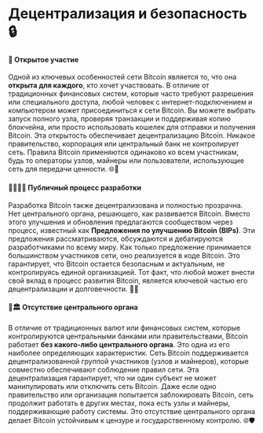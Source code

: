 # Децентрализация и безопасность 🔒

#### 🚪 Открытое участие

Одной из ключевых особенностей сети Bitcoin является то, что она **открыта для каждого**, кто хочет участвовать. В отличие от традиционных финансовых систем, которые часто требуют разрешения или специального доступа, любой человек с интернет-подключением и компьютером может присоединиться к сети Bitcoin. Вы можете выбрать запуск полного узла, проверяя транзакции и поддерживая копию блокчейна, или просто использовать кошелек для отправки и получения Bitcoin. Эта открытость обеспечивает децентрализацию Bitcoin. Никакое правительство, корпорация или центральный банк не контролирует сеть. Правила Bitcoin применяются одинаково ко всем участникам, будь то операторы узлов, майнеры или пользователи, использующие сеть для передачи ценности. 🌐👥

#### 👨‍💻👩‍💻 Публичный процесс разработки

Разработка Bitcoin также децентрализована и полностью прозрачна. Нет центрального органа, решающего, как развивается Bitcoin. Вместо этого улучшения и обновления предлагаются сообществом через процесс, известный как **Предложения по улучшению Bitcoin (BIPs)**. Эти предложения рассматриваются, обсуждаются и дебатируются разработчиками по всему миру. Как только предложение принимается большинством участников сети, оно реализуется в коде Bitcoin. Это гарантирует, что Bitcoin остается безопасным и актуальным, не контролируясь единой организацией. Тот факт, что любой может внести свой вклад в процесс развития Bitcoin, является ключевой частью его децентрализации и долговечности. 🔧🌟

#### 🚫🏛️ Отсутствие центрального органа

В отличие от традиционных валют или финансовых систем, которые контролируются центральными банками или правительствами, Bitcoin работает **без какого-либо центрального органа**. Это одна из его наиболее определяющих характеристик. Сеть Bitcoin поддерживается децентрализованной группой участников (узлов и майнеров), которые совместно обеспечивают соблюдение правил сети. Эта децентрализация гарантирует, что ни один субъект не может манипулировать или отключить сеть Bitcoin. Даже если одно правительство или организация попытается заблокировать Bitcoin, сеть продолжит работать в других местах, пока есть узлы и майнеры, поддерживающие работу системы. Это отсутствие центрального органа делает Bitcoin устойчивым к цензуре и государственному контролю. 🌐🛡️